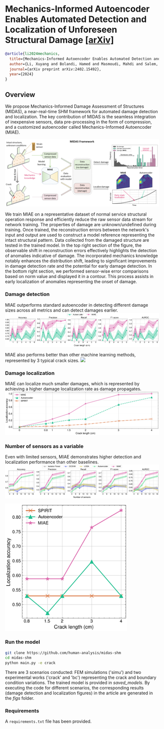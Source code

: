 # Mechanics-Informed Autoencoder Enables Automated Detection and Localization of Unforeseen Structural Damage [[arXiv]](https://arxiv.org/abs/2402.15492)

```BibTex
@article{li2024mechanics,
  title={Mechanics-Informed Autoencoder Enables Automated Detection and Localization of Unforeseen Structural Damage},
  author={Li, Xuyang and Bolandi, Hamed and Masmoudi, Mahdi and Salem, Talal and Lajnef, Nizar and Boddeti, Vishnu Naresh},
  journal={arXiv preprint arXiv:2402.15492},
  year={2024}
}
```

## Overview
We propose Mechanics-Informed Damage Assessment of Structures (MIDAS), a near-real-time SHM framework for automated damage detection and localization. The key contribution of MIDAS is the seamless integration of inexpensive sensors, data pre-processing in the form of compression, and a customized autoencoder called Mechanics-Informed Autoencoder (MIAE).

![Automated structural damage detection and localization framework](assets/fig1.png " ")

We train MIAE on a representative dataset of normal service structural operation response and efficiently reduce the raw sensor data stream for network training. The properties of damage are unknown/undefined during training. Once trained, the reconstruction errors between the network's input and output are used to construct a model reference representing the intact structural pattern. Data collected from the damaged structure are tested in the trained model. In the top right section of the figure, the observable shift in reconstruction errors effectively highlights the detection of anomalies indicative of damage. The incorporated mechanics knowledge notably enhances the distribution shift, leading to significant improvements in damage detection rate and the potential for early damage detection. In the bottom right section, we performed sensor-wise error comparisons based on norm value and displayed it in a contour. This process assists in early localization of anomalies representing the onset of damage.

### Damage detection
MIAE outperforms standard autoencoder in detecting different damage sizes across all metrics and can detect damages earlier.
![ ](assets/fig2.1.png " ")

MIAE also performs better than other machine learning methods, represented by 3 typical crack sizes.
![ ](assets/fig2.2.png " ")

### Damage localization
MIAE can localize much smaller damages, which is represented by achieving a higher damage localization rate as damage propagates.
![ ](assets/fig3.png " ")

### Number of sensors as a variable
Even with limited sensors, MIAE demonstrates higher detection and localization performance than other baselines.
![ ](assets/fig4.1.png " ")

<img src="assets/fig4.2.png" alt="Description" width="400"/>

### Run the model

```bash
git clone https://github.com/human-analysis/midas-shm
cd midas-shm
python main.py -e crack
```

There are 3 scenarios conducted: FEM simulations ('simu') and two experimental works ('crack' and 'bc') representing the crack and boundary condition variations. The trained model is provided in _saved_models_. By executing the code for different scenarios, the corresponding results (damage detection and localization figures) in the article are generated in the _figs_ folder. 

### Requirements
A `requirements.txt` file has been provided.


